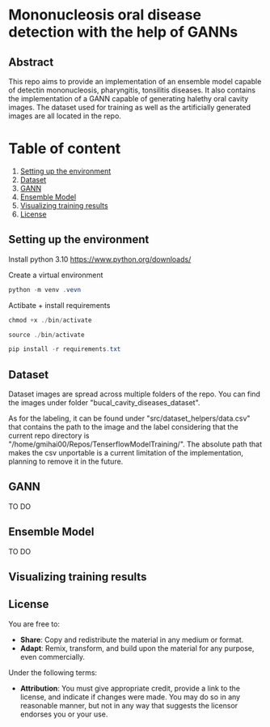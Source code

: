 # Mononucleosis oral disease detection with the help of GANNs

## Abstract

This repo aims to provide an implementation of an ensemble model capable of detectin mononucleosis, pharyngitis, tonsilitis diseases. It also contains the implementation of a GANN capable of generating 
halethy oral cavity images. The dataset used for training as well as the artificially generated images are all located in the repo.

# Table of content

1. [Setting up the environment](#setting-up-the-environment)
2. [Dataset](#dataset)
3. [GANN](#gann)
4. [Ensemble Model](#ensemble-model)
5. [Visualizing training results](#visualizing-training-results)
6. [License](#license)

## Setting up the environment

Install python 3.10 https://www.python.org/downloads/

Create a virtual environment

```ps1
python -m venv .vevn
```
Actibate + install requirements

```ps1
chmod +x ./bin/activate

source ./bin/activate

pip install -r requirements.txt
```

## Dataset

Dataset images are spread across multiple folders of the repo. You can find the images under folder "bucal_cavity_diseases_dataset". 

As for the labeling, it can be found under  "src/dataset_helpers/data.csv" that contains the path to the image and the label considering that the current repo directory is "/home/gmihai00/Repos/TenserflowModelTraining/". The absolute path that makes the csv unportable is a current limitation of the implementation, planning to remove it in the future.


## GANN
TO DO

## Ensemble Model
TO DO

## Visualizing training results

## License

You are free to:
- **Share**: Copy and redistribute the material in any medium or format.
- **Adapt**: Remix, transform, and build upon the material for any purpose, even commercially.

Under the following terms:
- **Attribution**: You must give appropriate credit, provide a link to the license, and indicate if changes were made. You may do so in any reasonable manner, but not in any way that suggests the licensor endorses you or your use.
